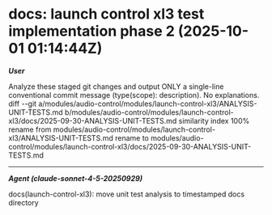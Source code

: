 <!-- Generated by SpecStory -->

# docs: launch control xl3 test implementation phase 2 (2025-10-01 01:14:44Z)

<!-- Claude Code Session ec350580-2724-4aa6-bf21-61a281a189fa (2025-10-01_01-14-44Z) -->

_**User**_

Analyze these staged git changes and output ONLY a single-line conventional commit message (type(scope): description). No explanations.
diff --git a/modules/audio-control/modules/launch-control-xl3/ANALYSIS-UNIT-TESTS.md b/modules/audio-control/modules/launch-control-xl3/docs/2025-09-30-ANALYSIS-UNIT-TESTS.md
similarity index 100%
rename from modules/audio-control/modules/launch-control-xl3/ANALYSIS-UNIT-TESTS.md
rename to modules/audio-control/modules/launch-control-xl3/docs/2025-09-30-ANALYSIS-UNIT-TESTS.md


---

_**Agent (claude-sonnet-4-5-20250929)**_

docs(launch-control-xl3): move unit test analysis to timestamped docs directory

